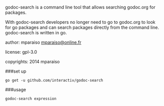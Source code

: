 godoc-search is a command line tool that allows searching godoc.org for packages.

With godoc-search developers no longer need to go to godoc.org to look for go packages and can search packages directly from the command line. godoc-search is written in go.

author: mparaiso <mparaiso@online.fr>

license: gpl-3.0

copyrights: 2014 mparaiso

###set up

	go get -u github.com/interactiv/godoc-search
	
###usage

	godoc-search expression

	